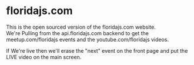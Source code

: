 # floridajs.com

This is the open sourced version of the floridajs.com website.<BR>
We're Pulling from the api.floridajs.com backend to get the meetup.com/floridajs events and the youtube.com/floridajs videos.

If We're live then we'll erase the "next" event on the front page and put the LIVE video on the main screen.
